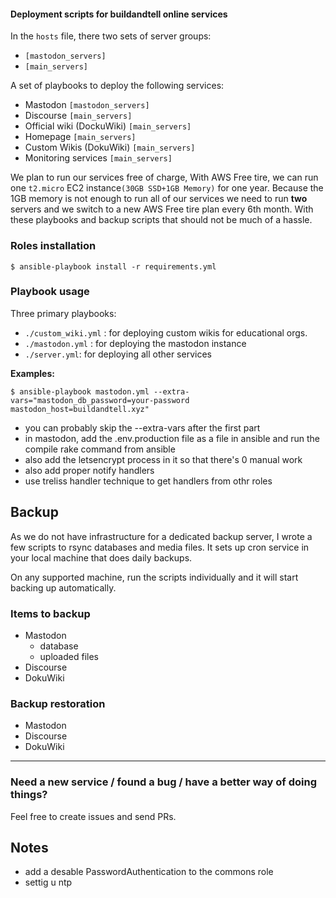 #### Deployment scripts for buildandtell online services
In the `hosts` file, there two sets of server groups:
- `[mastodon_servers]`
- `[main_servers]`

A set of playbooks to deploy the following services:
- Mastodon `[mastodon_servers]`
- Discourse `[main_servers]`
- Official wiki (DockuWiki) `[main_servers]`
- Homepage `[main_servers]`
- Custom Wikis (DokuWiki) `[main_servers]`
- Monitoring services `[main_servers]`

We plan to run our services free of charge,
With AWS Free tire, we can run one `t2.micro` EC2 instance`(30GB SSD+1GB Memory)` for one year.
Because the 1GB memory is not enough to run all of our services we need to run **two** servers
and we switch to a new AWS Free tire plan every 6th month. With these playbooks and backup scripts
that should not be much of a hassle.

### Roles installation
```
$ ansible-playbook install -r requirements.yml
```

### Playbook usage
Three primary playbooks:
- `./custom_wiki.yml` : for deploying custom wikis for educational orgs.
- `./mastodon.yml` : for deploying the mastodon instance
- `./server.yml`: for deploying all other services

**Examples:**
```
$ ansible-playbook mastodon.yml --extra-vars="mastodon_db_password=your-password mastodon_host=buildandtell.xyz"
```
- you can probably skip the --extra-vars after the first part
- in mastodon, add the .env.production file as a file in ansible and run the compile rake command from ansible
- also add the letsencrypt process in it so that there's 0 manual work
- also add proper notify handlers
- use treliss handler technique to get handlers from othr roles

## Backup
As we do not have infrastructure for a dedicated backup server, I wrote a few
scripts to rsync databases and media files. It sets up cron service in your local machine
that does daily backups.

On any supported machine, run the scripts individually and it will start backing up automatically.

### Items to backup
- Mastodon
    - database
    - uploaded files
- Discourse 
- DokuWiki 

### Backup restoration
- Mastodon
- Discourse
- DokuWiki

---

### Need a new service / found a bug / have a better way of doing things?
Feel free to create issues and send PRs.



## Notes
- add a desable PasswordAuthentication to the commons role
- settig u ntp 
